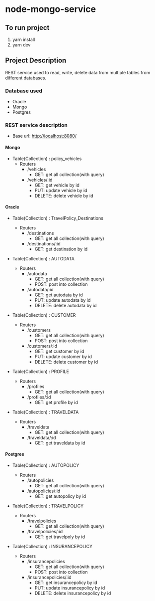 
# node-mongo-service

## To run project

1. yarn install
2. yarn dev

## Project Description

REST service used to read, write, delete data from multiple tables from different databases.

### Database used

- Oracle
- Mongo
- Postgres

### REST service description

- Base url: <http://localhost:8080/>

#### Mongo

- Table(Collection) : policy_vehicles
  - Routers
    - /vehicles
      - GET: get all collection(with query)
    - /vehicles/:id
      - GET: get vehicle by id
      - PUT: update vehicle by id
      - DELETE: delete vehicle by id

#### Oracle

- Table(Collection) : TravelPolicy_Destinations
  - Routers
    - /destinations
      - GET: get all collection(with query)
    - /destinations/:id
      - GET: get destination by id

- Table(Collection) : AUTODATA
  - Routers
    - /autodata
      - GET: get all collection(with query)
      - POST: post into collection
    - /autodata/:id
      - GET: get autodata by id
      - PUT: update autodata by id
      - DELETE: delete autodata by id

- Table(Collection) : CUSTOMER
  - Routers
    - /customers
      - GET: get all collection(with query)
      - POST: post into collection
    - /customers/:id
      - GET: get customer by id
      - PUT: update customer by id
      - DELETE: delete customer by id

- Table(Collection) : PROFILE
  - Routers
    - /profiles
      - GET: get all collection(with query)
    - /profiles/:id
      - GET: get profile by id

- Table(Collection) : TRAVELDATA
  - Routers
    - /traveldata
      - GET: get all collection(with query)
    - /traveldata/:id
      - GET: get traveldata by id

#### Postgres

- Table(Collection) : AUTOPOLICY
  - Routers
    - /autopolicies
      - GET: get all collection(with query)
    - /autopolicies/:id
      - GET: get autopolicy by id

- Table(Collection) : TRAVELPOLICY
  - Routers
    - /travelpolicies
      - GET: get all collection(with query)
    - /travelpolicies/:id
      - GET: get travelpoly by id

- Table(Collection) : INSURANCEPOLICY
  - Routers
    - /insurancepolicies
      - GET: get all collection(with query)
      - POST: post into collection
    - /insurancepolicies/:id
      - GET: get insurancepolicy by id
      - PUT: update insurancepolicy by id
      - DELETE: delete insurancepolicy by id